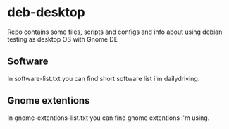 deb-desktop
=======
Repo contains some files, scripts and configs and info about using debian testing as desktop OS with Gnome DE

## Software
In software-list.txt you can find short software list i'm dailydriving.

## Gnome extentions
In gnome-extentions-list.txt you can find gnome extentions i'm using.
